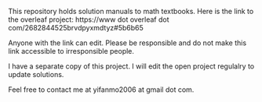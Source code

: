 This repository holds solution manuals to math textbooks. Here is the link to the overleaf project: https://www dot overleaf dot com/2682844525brvdpyxmdtyz#5b6b65

Anyone with the link can edit. Please be responsible and do not make this link accessible to irresponsible people. 

I have a separate copy of this project. I will edit the open project regulalry to update solutions.

Feel free to contact me at yifanmo2006 at gmail dot com.
